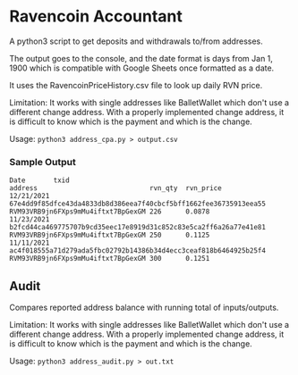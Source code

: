 # Ravencoin Accountant
A python3 script to get deposits and withdrawals to/from addresses.  

The output goes to the console, and the date format is days from Jan 1, 1900 which is compatible with Google Sheets once formatted as a date.  

It uses the RavencoinPriceHistory.csv file to look up daily RVN price.  

Limitation: It works with single addresses like BalletWallet which don't use a different change address.  With a properly implemented change address, it is difficult to know which is the payment and which is the change.  

Usage: `python3 address_cpa.py > output.csv`

### Sample Output

```
Date       txid                                                             address                            rvn_qty  rvn_price
12/21/2021 67e4dd9f85dfce43da4833db8d386eea7f40cbcf5bff1662fee36735913eea55 RVM93VRB9jn6FXps9mMu4iftxt7BpGexGM 226      0.0878
11/23/2021 b2fcd44ca469775707b9cd35eec17e8919d31c852c83e5ca2ff6a26a77e41e81 RVM93VRB9jn6FXps9mMu4iftxt7BpGexGM 250      0.1125
11/11/2021 ac4f018555a71d279ada5fbc02792b14386b34d4ecc3ceaf818b6464925b25f4 RVM93VRB9jn6FXps9mMu4iftxt7BpGexGM 300      0.1251
```

## Audit
Compares reported address balance with running total of inputs/outputs.  

Limitation: It works with single addresses like BalletWallet which don't use a different change address.  With a properly implemented change address, it is difficult to know which is the payment and which is the change.  

Usage: `python3 address_audit.py > out.txt`
